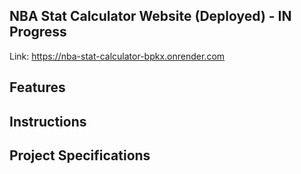 ## NBA Stat Calculator Website (Deployed) - IN Progress

Link: https://nba-stat-calculator-bpkx.onrender.com

## Features

## Instructions

## Project Specifications





